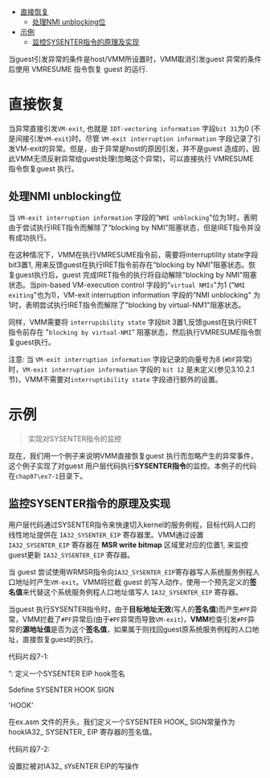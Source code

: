 
<!-- @import "[TOC]" {cmd="toc" depthFrom=1 depthTo=6 orderedList=false} -->

<!-- code_chunk_output -->

- [直接恢复](#直接恢复)
  - [处理NMI unblocking位](#处理nmi-unblocking位)
- [示例](#示例)
  - [监控SYSENTER指令的原理及实现](#监控sysenter指令的原理及实现)

<!-- /code_chunk_output -->

当guest引发异常的条件是host/VMM所设置时，VMM取消引发guest 异常的条件后使用 VMRESUME 指令恢复 guest 的运行.

# 直接恢复

当异常直接引发`VM-exit`, 也就是 `IDT-vectoring information` 字段`bit 31`为0 (不是间接引发`VM-exit`)时。尽管 `VM-exit interruption information` 字段记录了引发VM-exit的异常。但是，由于异常是host的原因引发，并不是guest 造成的，因此VMM无须反射异常给guest处理(忽略这个异常)，可以直接执行 VMRESUME 指令恢复guest 执行。

## 处理NMI unblocking位

当 `VM-exit interruption information` 字段的“`NMI unblocking`"位为1时，表明由于尝试执行IRET指令而解除了“blocking by NMI"阻塞状态，但是IRET指令并没有成功执行。

在这种情况下，VMM在执行VMRESUME指令前，需要将interruptility state字段bit3置1, 用来反馈guest在执行IRET指令前存在“blocking by NMI”阻塞状态。恢复guest执行后，guest 完成IRET指令的执行将自动解除"blocking by NMI"阻塞状态。当pin-based VM-execution control 字段的“`virtual NMIs`"为1 (“`NMI exiting`"也为1)，VM-exit interruption information 字段的“NMI unblocking" 为1时，表明尝试执行IRET指令而解除了"blocking by virtual-NM1"阻塞状态。

同样，VMM需要将 `interrupibility state` 字段bit 3置1,反馈guest在执行IRET指令前存在 "`blocking by virtual-NMI`" 阻塞状态，然后执行VMRESUME指令恢复guest执行。

注意: 当 `VM-exit interruption information` 字段记录的向量号为8 (`#DF`异常)时，`VM-exit interruption information` 字段的 `bit 12` 是未定义(参见3.10.2.1节)，VMM不需要对`interruptibility state` 字段进行额外的设置。

# 示例

>实现对SYSENTER指令的监控

现在，我们用一个例子来说明VMM直接恢复guest 执行而忽略产生的异常事件，这个例子实现了对guest 用户层代码执行**SYSENTER指令**的监控。本例子的代码在`chap07\ex7-1`目录下。

## 监控SYSENTER指令的原理及实现

用户层代码通过SYSENTER指令来快速切入kernel的服务例程，目标代码人口的线性地址提供在 `IA32_SYSENTER_EIP` 寄存器里。VMM通过设置`IA32_SYSENTER_EIP` 寄存器在 **MSR write bitmap** 区域里对应的位置1, 来监控guest更新 `IA32_SYSENTER_EIP` 寄存器。

当 guest 尝试使用WRMSR指令向`IA32_SYSENTER_EIP`寄存器写人系统服务例程人口地址时产生`VM-exit`。VMM将拦截 guest 的写人动作，使用一个预先定义的**签名值**来代替这个系统服务例程人口地址值写人 `IA32_SYSENTER_EIP` 寄存器。

当guest 执行SYSENTER指令时，由于**目标地址无效**(写人的**签名值**)而产生`#PF`异常，VMM拦截了`#PF`异常后(由于`#PF`异常而导致`VM-exit`)，**VMM**检查引发`#PF`异常的**源地址值**是否为这个**签名值**，如果属于则找回guest原系统服务例程的人口地址，直接恢复guest的执行。

代码片段7-1:

”: 定义一个SYSENTER EIP hook签名

Sdefine SYSENTER HOOK SIGN

'HOOK'

在ex.asm 文件的开头，我们定义一个SYSENTER HOOK_ SIGN常量作为hookIA32_ SYSENTER_ EIP 寄存器的签名值。

代码片段7-2:

设置拦被对IA32_ sYsENTER EIP的写操作
